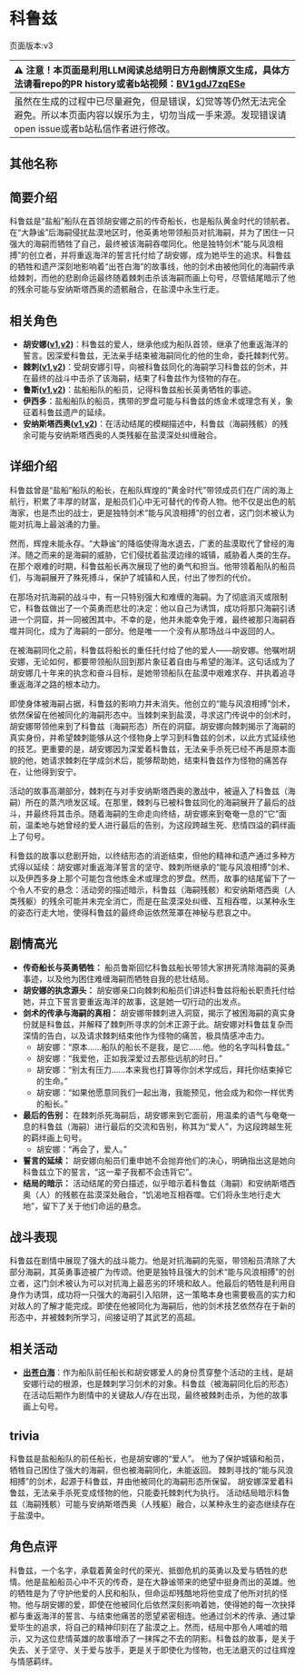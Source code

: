 # 科鲁兹
页面版本:v3
 

| :warning: 注意！本页面是利用LLM阅读总结明日方舟剧情原文生成，具体方法请看repo的PR history或者b站视频：[BV1gdJ7zqESe](https://www.bilibili.com/video/BV1gdJ7zqESe/)         |
|:----------------------------|
| 虽然在生成的过程中已尽量避免，但是错误，幻觉等等仍然无法完全避免。所以本页面内容以娱乐为主，切勿当成一手来源。发现错误请open issue或者b站私信作者进行修改。|



## 其他名称

## 简要介绍
科鲁兹是“盐船”船队在首领胡安娜之前的传奇船长，也是船队黄金时代的领航者。在“大静谧”后海嗣侵扰盐漠地区时，他英勇地带领船员对抗海嗣，并为了困住一只强大的海嗣而牺牲了自己，最终被该海嗣吞噬同化。他是独特剑术“能与风浪相搏”的创立者，并将重返海洋的誓言托付给了胡安娜，成为她毕生的追求。科鲁兹的牺牲和遗产深刻地影响着“出苍白海”的故事线，他的剑术由被他同化的海嗣传承给棘刺，而他的悲剧命运最终随着棘刺击杀该海嗣而画上句号，尽管结尾暗示了他的残余可能与安纳斯塔西奥的遗骸融合，在盐漠中永生行走。
## 相关角色
-   **胡安娜([v1](../chars/extended_char_hu_an_na.md),[v2](extended_char_hu_an_na.md))**：科鲁兹的爱人，继承他成为船队首领，继承了他重返海洋的誓言。因深爱科鲁兹，无法亲手结束被海嗣同化的他的生命，委托棘刺代劳。
-   **棘刺([v1](../chars/char_293_thorns.md),[v2](char_293_thorns.md))**：受胡安娜引导，向被科鲁兹同化的海嗣学习科鲁兹的剑术，并在最终的战斗中击杀了该海嗣，结束了科鲁兹作为怪物的存在。
-   **鲁斯([v1](../chars/extended_char_lu_si.md),[v2](extended_char_lu_si.md))**：盐船船队的船员，记得科鲁兹船长英勇牺牲的事迹。
-   **伊西多**：盐船船队的船员，携带的罗盘可能与科鲁兹的炼金术或理念有关，象征着科鲁兹遗产的延续。
-   **安纳斯塔西奥([v1](../chars/extended_char_an_na_si_ta_xi_ao.md),[v2](extended_char_an_na_si_ta_xi_ao.md))**：在活动结尾的模糊描述中，科鲁兹（海嗣残骸）的残余可能与安纳斯塔西奥的人类残躯在盐漠深处纠缠融合。
## 详细介绍
科鲁兹曾是“盐船”船队的船长，在船队辉煌的“黄金时代”带领成员们在广阔的海上航行，积累了丰厚的财富，是船员们心中无可替代的传奇人物。他不仅是出色的航海家，也是杰出的战士，更是独特剑术“能与风浪相搏”的创立者，这门剑术被认为能对抗海上最汹涌的力量。

然而，辉煌未能永存。“大静谧”的降临使得海水退去，广袤的盐漠取代了曾经的海洋。随之而来的是海嗣的威胁，它们侵扰着盐漠边缘的城镇，威胁着人类的生存。在那个艰难的时期，科鲁兹船长再次展现了他的勇气和担当。他带领着船队的船员们，与海嗣展开了殊死搏斗，保护了城镇和人民，付出了惨烈的代价。

在那场对抗海嗣的战斗中，有一只特别强大和难缠的海嗣。为了彻底消灭或限制它，科鲁兹做出了一个英勇而悲壮的决定：他以自己为诱饵，成功将那只海嗣引诱进一个洞窟，并一同被困其中。不幸的是，他并未能幸免于难，最终被那只海嗣吞噬并同化，成为了海嗣的一部分。他是唯一一个没有从那场战斗中返回的人。

在被海嗣同化之前，科鲁兹将船长的重任托付给了他的爱人——胡安娜。他嘱咐胡安娜，无论如何，都要带领船队回到那片象征着自由与希望的海洋。这句话成为了胡安娜几十年来的执念和奋斗目标，是她带领船队在盐漠中艰难求存、并执着追寻重返海洋之路的根本动力。

即使身体被海嗣占据，科鲁兹的影响力并未消失。他创立的“能与风浪相搏”剑术，依然保留在他被同化的海嗣形态中。当棘刺来到盐漠，寻求这门传说中的剑术时，胡安娜带领他来到了科鲁兹（海嗣形态）所在的洞窟。胡安娜向棘刺揭示了海嗣的真实身份，并希望棘刺能够从这个怪物身上学习到科鲁兹的剑术，以此方式延续他的技艺。更重要的是，胡安娜因为深爱着科鲁兹，无法亲手杀死已经不再是原本面貌的他，她请求棘刺在学成剑术后，能够帮助她，结束科鲁兹作为怪物的痛苦存在，让他得到安宁。

活动的故事高潮部分，棘刺在与对手安纳斯塔西奥的激战中，被逼入了科鲁兹（海嗣）所在的蒸汽喷发区域。在那里，棘刺与已被科鲁兹同化的海嗣展开了最后的战斗，并最终将其击杀。随着海嗣的生命走向终结，胡安娜来到奄奄一息的“它”面前，温柔地与她曾经的爱人进行最后的告别，为这段跨越生死、悲情四溢的羁绊画上了句号。

科鲁兹的故事以悲剧开始，以终结形态的消逝结束，但他的精神和遗产通过多种方式得以延续：胡安娜对重返海洋誓言的坚守、棘刺所继承的“能与风浪相搏”剑术、以及伊西多身上那个可能包含他炼金术或理念的罗盘。然而，故事的结尾留下了一个令人不安的悬念：活动旁的描述暗示，科鲁兹（海嗣残骸）和安纳斯塔西奥（人类残躯）的残余可能并未完全消亡，而是在盐漠深处纠缠、互相吞噬，以某种永生的姿态行走大地，使得科鲁兹的最终命运依然笼罩在神秘与悲哀之中。
## 剧情高光
- **传奇船长与英勇牺牲：** 船员鲁斯回忆科鲁兹船长带领大家拼死清除海嗣的英勇事迹，以及他为困住难缠海嗣而牺牲自我的悲壮结局。
- **胡安娜的执念源头：** 胡安娜亲口向棘刺和船员们讲述科鲁兹将船长职责托付给她，并立下誓言要重返海洋的故事，这是她一切行动的出发点。
- **剑术的传承与海嗣的真相：** 胡安娜带棘刺进入洞窟，揭示了被困海嗣的真实身份就是科鲁兹，并解释了棘刺所寻求的剑术正源于此。胡安娜对科鲁兹复杂而深情的告白，以及请求棘刺结束他作为怪物的痛苦，极具情感冲击力。
    - 胡安娜：“原本......船队的船长不是我，是它......他。他的名字叫科鲁兹。”
    - 胡安娜：“我爱他，正如我深爱过去那些远航的时日。”
    - 胡安娜：“别太有压力......本来我也打算等你剑术学成后，拜托你结束掉它的生命。”
    - 胡安娜：“如果他愿意同我们一起出海，我能预见，他会成为和你一样优秀的船长。”
- **最后的告别：** 在棘刺杀死海嗣后，胡安娜来到它面前，用温柔的语气与奄奄一息的科鲁兹（海嗣）进行最后的交流和告别，称其为“爱人”，为这段跨越生死的羁绊画上句号。
    - 胡安娜：“再会了，爱人。”
- **誓言的延续：** 胡安娜向船员们重申她不会抛弃他们的决心，明确指出这是她向科鲁兹立下的誓言，“这一辈子我都不会违背它”。
- **结局的暗示：** 活动结尾的旁白描述，似乎暗示着科鲁兹（海嗣）和安纳斯塔西奥（人）的残骸在盐漠深处融合，“饥渴地互相吞噬。它们将永生地行走大地”，留下了关于他们命运的悬念。
## 战斗表现
科鲁兹在剧情中展现了强大的战斗能力。他是对抗海嗣的先驱，带领船员清除了大部分海嗣，其英勇事迹被广为传颂。他更是独特且强大的剑术“能与风浪相搏”的创立者，这门剑术被认为可以对抗海上最恶劣的环境和敌人。他最后的牺牲是利用自身作为诱饵，成功将一只强大的海嗣引入陷阱，这一策略本身也需要极高的实力和对敌人的了解才能完成。即使在他被同化为海嗣后，他的剑术技艺依然存在于新的形态中，并被棘刺所学习，间接证明了其武艺的高超。
## 相关活动
-   **[出苍白海](../stories/act39side.md)**：作为船队前任船长和胡安娜爱人的身份贯穿整个活动的主线，是胡安娜行动的根源，也是棘刺学习剑术的对象。科鲁兹（被海嗣同化后的形态）在活动后期作为剧情中的关键敌人/存在出现，最终被棘刺击杀，为他的故事画上句号。
## trivia
科鲁兹是盐船船队的前任船长，也是胡安娜的“爱人”。
他为了保护城镇和船员，牺牲自己困住了强大的海嗣，但也被海嗣同化，未能返回。
棘刺寻找的“能与风浪相搏”的剑术，起源于科鲁兹，并由他被同化的海嗣形态所保留。
胡安娜深爱着科鲁兹，无法亲手杀死变成怪物的他，只能委托棘刺代为执行。
活动结局暗示科鲁兹（海嗣残骸）可能与安纳斯塔西奥（人残躯）融合，以某种永生的姿态继续存在于盐漠中。
## 角色点评
科鲁兹，一个名字，承载着黄金时代的荣光、抵御危机的英勇以及爱与牺牲的悲情。他是盐船船员心中不灭的传奇，是在大静谧带来的绝望中挺身而出的英雄。他的牺牲是为了守护他爱的人民和船队，但命运却残酷地将他变成了他所对抗的怪物。他与胡安娜的爱，即使在他被同化后依然深刻影响着她，使得她的每一次抉择都与重返海洋的誓言、与结束他痛苦的愿望紧密相连。他通过剑术的传承、通过挚爱毕生的追求，将自己的精神印刻在了盐漠之上。然而，结局中那令人唏嘘的暗示，又为这位悲情英雄的故事增添了一抹挥之不去的阴影。科鲁兹的故事，是关于失去、关于坚守、关于爱与放手，更是关于即使化为怪物，也无法磨灭的过往辉煌与情感羁绊。